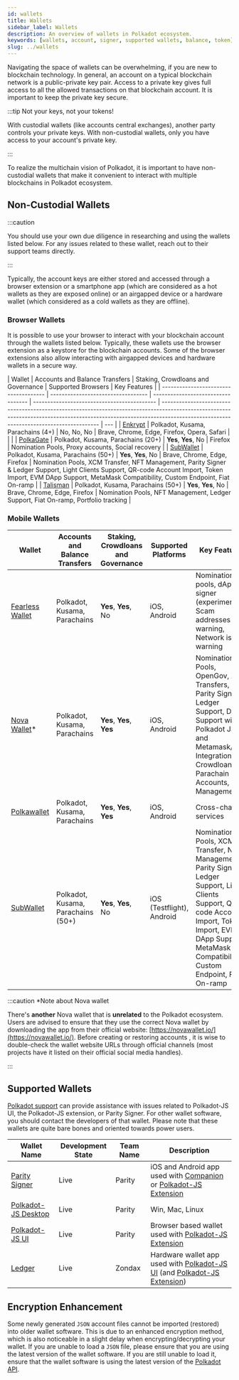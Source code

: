 ```yaml
---
id: wallets
title: Wallets
sidebar_label: Wallets
description: An overview of wallets in Polkadot ecosystem.
keywords: [wallets, account, signer, supported wallets, balance, token]
slug: ../wallets
---
```


Navigating the space of wallets can be overwhelming, if you are new to blockchain technology. In
general, an account on a typical blockchain network is a public-private key pair. Access to a
private key gives full access to all the allowed transactions on that blockchain account. It is
important to keep the private key secure.

:::tip Not your keys, not your tokens!

With custodial wallets (like accounts central exchanges), another party controls your private keys.
With non-custodial wallets, only you have access to your account's private key.

:::

To realize the multichain vision of Polkadot, it is important to have non-custodial wallets that
make it convenient to interact with multiple blockchains in Polkadot ecosystem.

## Non-Custodial Wallets

:::caution

You should use your own due diligence in researching and using the wallets listed below. For any
issues related to these wallet, reach out to their support teams directly.

:::

Typically, the account keys are either stored and accessed through a browser extension or a
smartphone app (which are considered as a hot wallets as they are exposed online) or an airgapped
device or a hardware wallet (which considered as a cold wallets as they are offline).

### Browser Wallets

It is possible to use your browser to interact with your blockchain account through the wallets
listed below. Typically, these wallets use the browser extension as a keystore for the blockchain
accounts. Some of the browser extensions also allow interacting with airgapped devices and hardware
wallets in a secure way.

| Wallet                                | Accounts and Balance Transfers     | Staking, Crowdloans and Governance | Supported Browsers                          | Key Features                                                                                                                                                                                                         |
| ------------------------------------- | ---------------------------------- | ---------------------------------- | ------------------------------------------- | -------------------------------------------------------------------------------------------------------------------------------------------------------------------------------------------------------------------- | --- |
| [Enkrypt](https://www.enkrypt.com/)   | Polkadot, Kusama, Parachains (4+)  | No, No, No                         | Brave, Chrome, Edge, Firefox, Opera, Safari |                                                                                                                                                                                                                      |     |
| [PolkaGate](https://polkadotjs.plus/) | Polkadot, Kusama, Parachains (20+) | **Yes**, **Yes**, No               | Firefox                                     | Nomination Pools, Proxy accounts, Social recovery                                                                                                                                                                    |
| [SubWallet](https://subwallet.app/)   | Polkadot, Kusama, Parachains (50+) | **Yes**, **Yes**, No               | Brave, Chrome, Edge, Firefox                | Nomination Pools, XCM Transfer, NFT Management, Parity Signer & Ledger Support, Light Clients Support, QR-code Account Import, Token Import, EVM DApp Support, MetaMask Compatibility, Custom Endpoint, Fiat On-ramp |
| [Talisman](https://www.talisman.xyz/) | Polkadot, Kusama, Parachains (50+) | **Yes**, **Yes**, No               | Brave, Chrome, Edge, Firefox                | Nomination Pools, NFT Management, Ledger Support, Fiat On-ramp, Portfolio tracking                                                                                                                                   |

### Mobile Wallets

| Wallet                                        | Accounts and Balance Transfers     | Staking, Crowdloans and Governance | Supported Platforms       | Key Features                                                                                                                                                                                                         |
| --------------------------------------------- | ---------------------------------- | ---------------------------------- | ------------------------- | -------------------------------------------------------------------------------------------------------------------------------------------------------------------------------------------------------------------- |
| [Fearless Wallet](https://fearlesswallet.io/) | Polkadot, Kusama, Parachains       | **Yes**, **Yes**, No               | iOS, Android              | Nomination pools, dApp signer (experimental), Scam addresses warning, Network issues warning                                                                                                                         |
| [Nova Wallet](https://novawallet.io/)\*       | Polkadot, Kusama, Parachains       | **Yes**, **Yes**, **Yes**          | iOS, Android              | Nomination Pools, OpenGov, XCM Transfers, Parity Signer & Ledger Support, DApp Support with Polkadot JS and Metamask/EVM Integration, Crowdloans, Parachain Accounts, NFT Management                                 |
| [Polkawallet](https://polkawallet.io/)        | Polkadot, Kusama, Parachains       | **Yes**, **Yes**, **Yes**          | iOS, Android              | Cross-chain services                                                                                                                                                                                                 |
| [SubWallet](https://subwallet.app/)           | Polkadot, Kusama, Parachains (50+) | **Yes**, **Yes**, No               | iOS (Testflight), Android | Nomination Pools, XCM Transfer, NFT Management, Parity Signer & Ledger Support, Light Clients Support, QR-code Account Import, Token Import, EVM DApp Support, MetaMask Compatibility, Custom Endpoint, Fiat On-ramp |

:::caution \*Note about Nova wallet

There's **another** Nova wallet that is **unrelated** to the Polkadot ecosystem. Users are advised
to ensure that they use the correct Nova wallet by downloading the app from their official website:
[https://novawallet.io/](https://novawallet.io/). Before creating or restoring accounts , it is wise
to double-check the wallet website URLs through official channels (most projects have it listed on
their official social media handles).

:::

## Supported Wallets

[Polkadot support](https://support.polkadot.network/) can provide assistance with issues related to
Polkadot-JS UI, the Polkadot-JS extension, or Parity Signer. For other wallet software, you should
contact the developers of that wallet. Please note that these wallets are quite bare bones and
oriented towards power users.

| Wallet Name                                                         | Development State | Team Name | Description                                                                                                                                                     |
| ------------------------------------------------------------------- | ----------------- | --------- | --------------------------------------------------------------------------------------------------------------------------------------------------------------- |
| [Parity Signer](https://www.parity.io/signer/)                      | Live              | Parity    | iOS and Android app used with [Companion](https://parity.link/signer-companion) or [Polkadot-JS Extension](https://github.com/polkadot-js/extension)            |
| [Polkadot-JS Desktop](https://github.com/polkadot-js/apps/releases) | Live              | Parity    | Win, Mac, Linux                                                                                                                                                 |
| [Polkadot-JS UI](https://polkadot.js.org/apps/#/accounts)           | Live              | Parity    | Browser based wallet used with [Polkadot-JS Extension](https://github.com/polkadot-js/extension)                                                                |
| [Ledger](https://github.com/Zondax/ledger-polkadot)                 | Live              | Zondax    | Hardware wallet app used with [Polkadot-JS UI](https://polkadot.js.org/apps/#/accounts) (and [Polkadot-JS Extension](https://github.com/polkadot-js/extension)) |

## Encryption Enhancement

Some newly generated `JSON` account files cannot be imported (restored) into older wallet software.
This is due to an enhanced encryption method, which is also noticeable in a slight delay when
encrypting/decrypting your wallet. If you are unable to load a `JSON` file, please ensure that you
are using the latest version of the wallet software. If you are still unable to load it, ensure that
the wallet software is using the latest version of the [Polkadot API](https://polkadot.js.org/api/).
